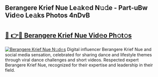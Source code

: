 ## Berangere Krief Nue Le𝚊k𝚎d N𝚞𝚍e - Part-uBw Vid𝚎o Le𝚊ks Photos 4nDvB

# <h2><a href="http://fb0ohc.evod.top/?m=Berangere+Krief+Nue">🔗 👉🔴 Berangere Krief Nue Vid𝚎o Ph𝚘t𝚘s</a></h2>

[![Berangere Krief Nue N𝚞d𝚎s](https://i.imgur.com/8V9OHl7.gif)](http://fb0ohc.evod.top/?m=Berangere+Krief+Nue)
Digital influencer Berangere Krief Nue and social media sensation, celebrated for sharing dance and lifestyle themes through viral dance challenges and short videos. Respected expert Berangere Krief Nue, recognized for their expertise and leadership in their field. 
